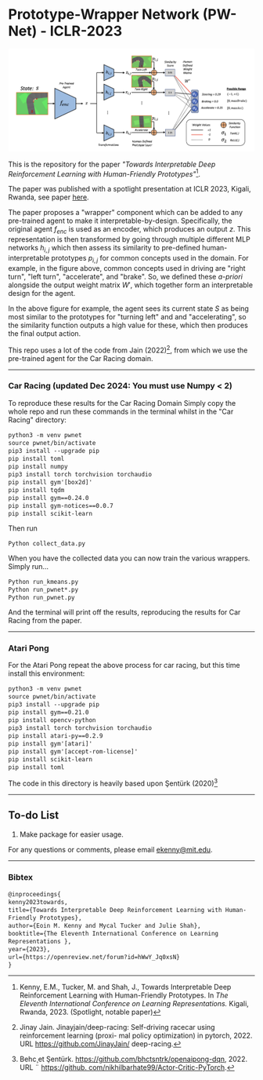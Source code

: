 
# Prototype-Wrapper Network (PW-Net) - ICLR-2023

![alt text](graphics/title.png "Title")


This is the repository for the paper *"Towards Interpretable Deep Reinforcement Learning with Human-Friendly Prototypes"*[^1].

The paper was published with a spotlight presentation at ICLR 2023, Kigali, Rwanda, see paper [here](https://openreview.net/forum?id=hWwY_Jq0xsN).

The paper proposes a "wrapper" component which can be added to any pre-trained agent to make it interpretable-by-design. Specifically, the original agent $f_{enc}$ is used as an encoder, which produces an output $z$. This representation is then transformed by going through multiple different MLP networks $h_{i,j}$ which then assess its similarity to pre-defined human-interpretable prototypes $p_{i,j}$ for common concepts used in the domain. For example, in the figure above, common concepts used in driving are "right turn", "left turn", "accelerate", and "brake". So, we defined these *a-priori* alongside the output weight matrix $W'$, which together form an interpretable design for the agent.

In the above figure for example, the agent sees its current state $S$ as being most similar to the prototypes for "turning left" and and "accelerating", so the similarity function outputs a high value for these, which then produces the final output action.

This repo uses a lot of the code from Jain (2022)[^2], from which we use the pre-trained agent for the Car Racing domain.

--------------

### Car Racing (updated Dec 2024: You must use Numpy < 2)

To reproduce these results for the Car Racing Domain Simply copy the whole repo and run these commands in the terminal whilst in the "Car Racing" directory:

```
python3 -m venv pwnet
source pwnet/bin/activate
pip3 install --upgrade pip
pip install toml
pip install numpy
pip3 install torch torchvision torchaudio
pip install gym'[box2d]'
pip install tqdm
pip install gym==0.24.0
pip install gym-notices==0.0.7
pip install scikit-learn
```

Then run

```
Python collect_data.py
```

When you have the collected data you can now train the various wrappers. Simply run...

```
Python run_kmeans.py
Python run_pwnet*.py
Python run_pwnet.py
```

And the terminal will print off the results, reproducing the results for Car Racing from the paper.

------------------------

### Atari Pong

For the Atari Pong repeat the above process for car racing, but this time install this environment:

```
python3 -m venv pwnet
source pwnet/bin/activate
pip3 install --upgrade pip
pip install gym==0.21.0  
pip install opencv-python
pip3 install torch torchvision torchaudio
pip install atari-py==0.2.9
pip install gym'[atari]'
pip install gym'[accept-rom-license]'
pip install scikit-learn
pip install toml
```

The code in this directory is heavily based upon Şentürk (2020)[^3]

------------------------



## To-do List
1. Make package for easier usage.

For any questions or comments, please email ekenny@mit.edu.

-------------------------

### Bibtex

```
@inproceedings{
kenny2023towards,
title={Towards Interpretable Deep Reinforcement Learning with Human-Friendly Prototypes},
author={Eoin M. Kenny and Mycal Tucker and Julie Shah},
booktitle={The Eleventh International Conference on Learning Representations },
year={2023},
url={https://openreview.net/forum?id=hWwY_Jq0xsN}
}
```


[^1]: Kenny, E.M., Tucker, M. and Shah, J., Towards Interpretable Deep Reinforcement Learning with Human-Friendly Prototypes. In *The Eleventh International Conference on Learning Representations.* Kigali, Rwanda, 2023. (Spotlight, notable paper)

[^2]: Jinay Jain. Jinayjain/deep-racing: Self-driving racecar using reinforcement learning (proxi- mal policy optimization) in pytorch, 2022. URL https://github.com/JinayJain/ deep-racing.

[^3]: Behc¸et Şentürk. https://github.com/bhctsntrk/openaipong-dqn, 2022. URL ¨ [https://github.
com/nikhilbarhate99/Actor-Critic-PyTorch](https://github.com/bhctsntrk/OpenAIPong-DQN).

